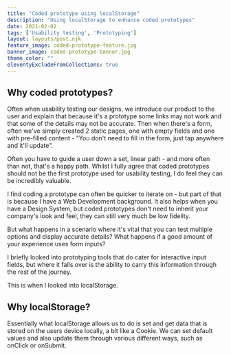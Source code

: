 ```yaml
---
title: "Coded prototype using localStorage"
description: "Using localStorage to enhance coded prototypes"
date: 2021-02-02
tags: ['Usability testing', 'Prototyping']
layout: layouts/post.njk
feature_image: coded-prototype-feature.jpg
banner_image: coded-prototype-banner.jpg
theme_color: ""
eleventyExcludeFromCollections: true
---
```

## Why coded prototypes?

Often when usability testing our designs, we introduce our product to the user and explain that because it's a prototype some links may not work and that some of the details may not be accurate. Then when there's a form, often we've simply created 2 static pages, one with empty fields and one with pre-filled content - "You don't need to fill in the form, just tap anywhere and it'll update".

Often you have to guide a user down a set, linear path - and more often than not, that's a happy path. Whilst I fully agree that coded prototypes should not be the first prototype used for usability testing, I do feel they can be incredibly valuable.

I find coding a prototype can often be quicker to iterate on - but part of that is because I have a Web Development background. It also helps when you have a Design System, but coded prototypes don't need to inherit your company's look and feel, they can still very much be low fidelity.

But what happens in a scenario where it's vital that you can test multiple options and display accurate details? What happens if a good amount of your experience uses form inputs?

I briefly looked into prototyping tools that do cater for interactive input fields, but where it falls over is the ability to carry this information through the rest of the journey.

This is when I looked into localStorage.

## Why localStorage?

Essentially what localStorage allows us to do is set and get data that is stored on the users device locally, a bit like a Cookie. We can set default values and also update them through various different ways, such as onClick or onSubmit.
